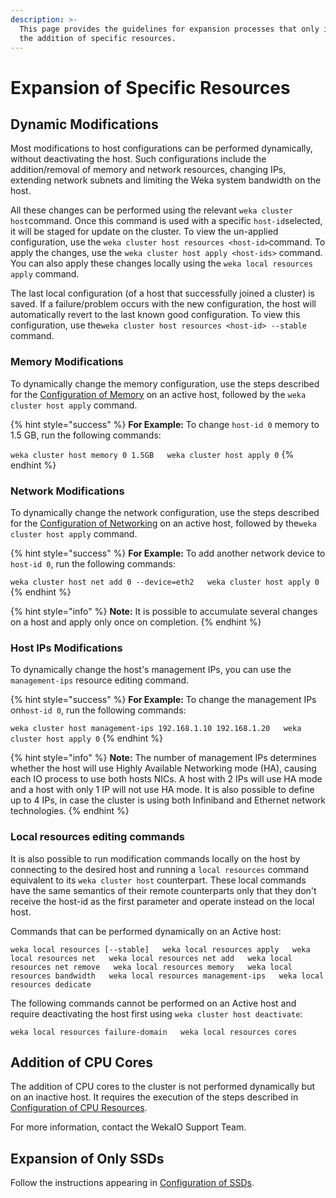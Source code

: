 ```yaml
---
description: >-
  This page provides the guidelines for expansion processes that only involve
  the addition of specific resources.
---
```


# Expansion of Specific Resources

## Dynamic Modifications

Most modifications to host configurations can be performed dynamically, without deactivating the host. Such configurations include the addition/removal of memory and network resources, changing IPs, extending network subnets and limiting the Weka system bandwidth on the host. 

All these changes can be performed using the relevant `weka cluster host`command. Once this command is used with a specific `host-id`selected, it will be staged for update on the cluster. To view the un-applied configuration, use the `weka cluster host resources <host-id>`command. To apply the changes, use the `weka cluster host apply <host-ids>` command. You can also apply these changes locally using the `weka local resources apply` command.

The last local configuration \(of a host that successfully joined a cluster\) is saved. If a failure/problem occurs with the new configuration, the host will automatically revert to the last known good configuration. To view this configuration, use the`weka cluster host resources <host-id> --stable` command. 

### Memory Modifications

To dynamically change the memory configuration, use the steps described for the [Configuration of Memory](../../install/bare-metal/using-cli.md#stage-10-configuration-of-memory-optional) on an active host, followed by the `weka cluster host apply` command.

{% hint style="success" %}
**For Example:** To change `host-id 0` memory to 1.5 GB, run the following commands:

`weka cluster host memory 0 1.5GB  
weka cluster host apply 0`
{% endhint %}

### Network Modifications

To dynamically change the network configuration, use the steps described for the [Configuration of Networking](../../install/bare-metal/using-cli.md#stage-6-configuration-of-networking) on an active host, followed by the`weka cluster host apply` command.

{% hint style="success" %}
**For Example:** To add another network device to `host-id 0`, run the following commands:

`weka cluster host net add 0 --device=eth2  
weka cluster host apply 0`
{% endhint %}

{% hint style="info" %}
**Note:** It is possible to accumulate several changes on a host and apply only once on completion.
{% endhint %}

### Host IPs Modifications

To dynamically change the host's management IPs, you can use the `management-ips` resource editing command. 

{% hint style="success" %}
**For Example:** To change the management IPs on`host-id 0`, run the following commands:

`weka cluster host management-ips 192.168.1.10 192.168.1.20  
weka cluster host apply 0`
{% endhint %}

{% hint style="info" %}
**Note:** The number of management IPs determines whether the host will use Highly Available Networking mode \(HA\), causing each IO process to use both hosts NICs. A host with 2 IPs will use HA mode and a host with only 1 IP will not use HA mode. It is also possible to define up to 4 IPs, in case the cluster is using both Infiniband and Ethernet network technologies.
{% endhint %}

### Local resources editing commands

It is also possible to run modification commands locally on the host by connecting to the desired host and running a `local resources` command equivalent to its `weka cluster host` counterpart. These local commands have the same semantics of their remote counterparts only that they don't receive the host-id as the first parameter and operate instead on the local host. 

Commands that can be performed dynamically on an Active host:

`weka local resources [--stable]  
weka local resources apply  
weka local resources net  
weka local resources net add  
weka local resources net remove  
weka local resources memory  
weka local resources bandwidth  
weka local resources management-ips  
weka local resources dedicate`

The following commands cannot be performed on an Active host and require deactivating the host first using `weka cluster host deactivate`:

`weka local resources failure-domain  
weka local resources cores`

## Addition of CPU Cores

The addition of CPU cores to the cluster is not performed dynamically but on an inactive host. It requires the execution of the steps described in [Configuration of CPU Resources](../../install/bare-metal/using-cli.md#stage-9-configuration-of-cpu-resources). 

For more information, contact the WekaIO Support Team.

## Expansion of Only SSDs

Follow the instructions appearing in [Configuration of SSDs](../../install/bare-metal/using-cli.md#stage-6-configuration-of-ssds).



